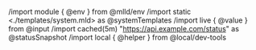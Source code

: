 /import module { @env } from @mlld/env
/import static <./templates/system.mld> as @systemTemplates
/import live { @value } from @input
/import cached(5m) "https://api.example.com/status" as @statusSnapshot
/import local { @helper } from @local/dev-tools